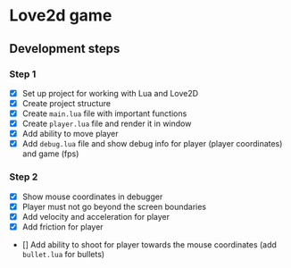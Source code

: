 # Love2d game

## Development steps

### Step 1

- [x] Set up project for working with Lua and Love2D
- [x] Create project structure
- [x] Create `main.lua` file with important functions
- [x] Create `player.lua` file and render it in window
- [x] Add ability to move player
- [x] Add `debug.lua` file and show debug info for player (player coordinates) and game (fps)

### Step 2

- [x] Show mouse coordinates in debugger
- [x] Player must not go beyond the screen boundaries
- [x] Add velocity and acceleration for player
- [x] Add friction for player
- [] Add ability to shoot for player towards the mouse coordinates (add `bullet.lua` for bullets)

